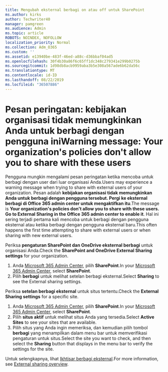```yaml
---
title: Mengubah eksternal berbagi on atau off untuk SharePoint
ms.author: kirks
author: Techwriter40
manager: pamgreen
ms.audience: Admin
ms.topic: article
ROBOTS: NOINDEX, NOFOLLOW
localization_priority: Normal
ms.collection: Adm_O365
ms.custom: ''
ms.assetid: e13940be-483f-46ed-a88c-d36bbaf04ad5
ms.openlocfilehash: 30f4b30a86f6c65ff1dc348c279341e299b0275b
ms.sourcegitcommit: 1d98db8acb9959aba3b5e308a567ade6b62da56c
ms.translationtype: MT
ms.contentlocale: id-ID
ms.lasthandoff: 08/22/2019
ms.locfileid: "36507886"
---
```

# <a name="warning-message-your-organizations-policies-dont-allow-you-to-share-with-these-users"></a><span data-ttu-id="8e7b6-102">Pesan peringatan: kebijakan organisasi tidak memungkinkan Anda untuk berbagi dengan pengguna ini</span><span class="sxs-lookup"><span data-stu-id="8e7b6-102">Warning message: Your organization's policies don't allow you to share with these users</span></span>

<span data-ttu-id="8e7b6-103">Pengguna mungkin mengalami pesan peringatan ketika mencoba untuk berbagi dengan user dari luar organisasi Anda.</span><span class="sxs-lookup"><span data-stu-id="8e7b6-103">Users may experience a warning message when trying to share with external users of your organization.</span></span> <span data-ttu-id="8e7b6-104">Pesan adalah **kebijakan organisasi tidak memungkinkan Anda untuk berbagi dengan pengguna tersebut. Pergi ke eksternal berbagi di Office 365 admin center untuk mengaktifkan itu**.</span><span class="sxs-lookup"><span data-stu-id="8e7b6-104">The message is **Your organization's policies don't allow you to share with these users. Go to External Sharing in the Office 365 admin center to enable it**.</span></span> <span data-ttu-id="8e7b6-105">Hal ini sering terjadi pertama kali mencoba untuk berbagi dengan pengguna eksternal atau ketika berbagi dengan pengguna eksternal baru.</span><span class="sxs-lookup"><span data-stu-id="8e7b6-105">This often happens the first time attempting to share with external users or when sharing with new external users.</span></span>

<span data-ttu-id="8e7b6-106">Periksa **pengaturan SharePoint dan OneDrive eksternal berbagi** untuk organisasi Anda.</span><span class="sxs-lookup"><span data-stu-id="8e7b6-106">Check the **SharePoint and OneDrive External Sharing settings** for your organization.</span></span>

1. <span data-ttu-id="8e7b6-107">Anda [Microsoft 365 Admin Center](https://admin.microsoft.com/AdminPortal/Home#/homepage">https://admin.microsoft.com/), pilih **SharePoint**.</span><span class="sxs-lookup"><span data-stu-id="8e7b6-107">In your [Microsoft 365 Admin Center](https://admin.microsoft.com/AdminPortal/Home#/homepage">https://admin.microsoft.com/), select **SharePoint**.</span></span>
3. <span data-ttu-id="8e7b6-108">Pilih **berbagi** untuk melihat setelan berbagi eksternal.</span><span class="sxs-lookup"><span data-stu-id="8e7b6-108">Select **Sharing** to see the External sharing settings.</span></span>

<span data-ttu-id="8e7b6-109">Periksa **setelan berbagi eksternal** untuk situs tertentu.</span><span class="sxs-lookup"><span data-stu-id="8e7b6-109">Check the **External Sharing settings** for a specific site.</span></span>

1. <span data-ttu-id="8e7b6-110">Anda [Microsoft 365 Admin Center](https://admin.microsoft.com/AdminPortal/Home#/homepage">https://admin.microsoft.com/), pilih **SharePoint**.</span><span class="sxs-lookup"><span data-stu-id="8e7b6-110">In your [Microsoft 365 Admin Center](https://admin.microsoft.com/AdminPortal/Home#/homepage">https://admin.microsoft.com/), select **SharePoint**.</span></span>
2. <span data-ttu-id="8e7b6-111">Pilih **situs aktif** untuk melihat situs Anda yang tersedia.</span><span class="sxs-lookup"><span data-stu-id="8e7b6-111">Select **Active Sites** to see your sites that are available.</span></span>
3. <span data-ttu-id="8e7b6-112">Pilih situs yang Anda ingin memeriksa, dan kemudian pilih tombol **berbagi** yang menampilkan dalam menu bar untuk memverifikasi pengaturan untuk situs.</span><span class="sxs-lookup"><span data-stu-id="8e7b6-112">Select the site you want to check, and then select the **Sharing** button that displays in the menu bar to verify the settings for the site.</span></span>

<span data-ttu-id="8e7b6-113">Untuk selengkapnya, lihat [Ikhtisar berbagi eksternal](https://docs.microsoft.com/sharepoint/external-sharing-overview).</span><span class="sxs-lookup"><span data-stu-id="8e7b6-113">For more information, see [External sharing overview](https://docs.microsoft.com/sharepoint/external-sharing-overview).</span></span>
